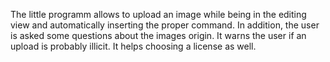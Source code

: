 The little programm allows to upload an image while being in the editing view and automatically inserting the proper command. In addition, the user is asked some questions about the images origin. It warns the user if an upload is probably illicit. It helps choosing a license as well.

